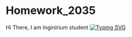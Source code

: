 # Homework_2035
Hi There, I am Inginirium student
[![Typing SVG](https://readme-typing-svg.herokuapp.com?font=Fira+Code&size=18&duration=3000&pause=1000&color=F74988&width=435&lines=%D0%94%D0%B0%D0%BD%D0%BD%D1%8B%D0%B9+%D1%80%D0%B5%D0%BF%D0%BE%D0%B7%D0%B8%D1%82%D0%BE%D1%80%D0%B8%D0%B9+%D1%81%D0%BE%D0%B4%D0%B5%D1%80%D0%B6%D0%B8%D1%82+%D0%BA%D0%BE%D0%B4+%D0%94%D0%97;%D0%A3%D0%BD%D0%B8%D0%B2%D0%B5%D1%80%D1%81%D1%82%D0%B8%D1%82%D0%B5%D1%82+2035%3A+%D0%9C%D0%93%D0%A2%D0%A3+%D0%98%D0%BC%D0%B5%D0%BD%D0%B8+%D0%91%D0%B0%D1%83%D0%BC%D0%B0%D0%BD%D0%B0)](https://git.io/typing-svg)
